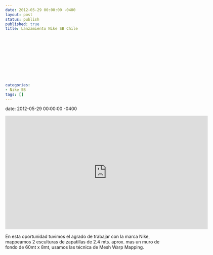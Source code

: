 ```yaml
---
date: 2012-05-29 00:00:00 -0400
layout: post
status: publish
published: true
title: Lanzamiento Nike SB Chile
 
 
 
 
 
 
 
 
 
 
 
categories:
- Nike SB
tags: []
---
```

date: 2012-05-29 00:00:00 -0400
<p><iframe src="http://player.vimeo.com/video/43070995?color=c9ff23" width="640" height="360" frameborder="0" webkitAllowFullScreen mozallowfullscreen allowFullScreen></iframe></p>
<p>En esta oportunidad tuvimos el agrado de trabajar con la marca Nike, mappeamos 2 esculturas de zapatillas de 2.4 mts. aprox. mas un muro de fondo de 60mt x 8mt, usamos las t&eacute;cnica de Mesh Warp Mapping. </p>
